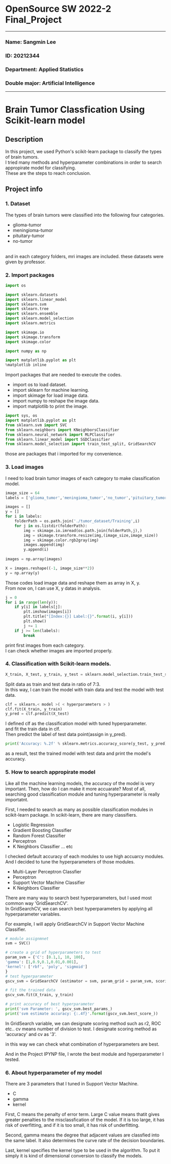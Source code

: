 # OpenSource SW 2022-2 Final_Project 
--------------------------------------
### Name: Sangmin Lee
### ID: 20212344
### Department: Applied Statistics
### Double major: Artificial Intelligence
--------------------------------------
# Brain Tumor Classfication Using Scikit-learn model

## Description

In this project, we used Python's scikit-learn package to classify the types of brain tumors. </br>
I tried many methods and hyperparameter combinations in order to search appropirate model for classifying. </br>
These are the steps to reach conclusion.

## Project info
### 1. Dataset
The types of brain tumors were classified into the following four categories. </br>
- glioma-tumor
- meningioma-tumor
- pituitary-tumor
- no-tumor
</br>
and in each category folders, mri images are included. 
these datasets were given by professor.

### 2. Import packages
```python
import os

import sklearn.datasets
import sklearn.linear_model
import sklearn.svm
import sklearn.tree
import sklearn.ensemble
import sklearn.model_selection
import sklearn.metrics

import skimage.io
import skimage.transform
import skimage.color

import numpy as np

import matplotlib.pyplot as plt 
%matplotlib inline
```
Import packages that are needed to execute the codes. </br>
- import os to load dataset.
- import sklearn for machine learning.
- import skimage for load image data.
- import numpy to reshape the image data.
- import matplotlib to print the image.

```python
import sys, os
import matplotlib.pyplot as plt
from sklearn.svm import SVC
from sklearn.neighbors import KNeighborsClassifier
from sklearn.neural_network import MLPClassifier
from sklearn.linear_model import SGDClassifier
from sklearn.model_selection import train_test_split, GridSearchCV
```
those are packages that i imported for my convenience. </br>

### 3. Load images
I need to load brain tumor images of each category to make classification model. </br>

```python
image_size = 64
labels = ['glioma_tumor','meningioma_tumor','no_tumor','pituitary_tumor']

images = []
y = []
for i in labels:
    folderPath = os.path.join('./tumor_dataset/Training',i)
    for j in os.listdir(folderPath):
        img = skimage.io.imread(os.path.join(folderPath,j),)
        img = skimage.transform.resize(img,(image_size,image_size))
        img = skimage.color.rgb2gray(img)
        images.append(img)
        y.append(i)
        
images = np.array(images)

X = images.reshape((-1, image_size**2))
y = np.array(y)
```
Those codes load image data and reshape them as array in X, y. </br>
From now on, I can use X, y datas in analysis. </br>

```python
j = 0
for i in range(len(y)):
    if y[i] in labels[j]:
        plt.imshow(images[i])
        plt.title("[Index:{}] Label:{}".format(i, y[i]))
        plt.show()
        j += 1
    if j >= len(labels):
        break
```
print first images from each category. </br>
I can check whether images are imported properly. </br>

### 4. Classification with Scikit-learn models.

```python
X_train, X_test, y_train, y_test = sklearn.model_selection.train_test_split(X, y, test_size=0.3, random_state=0)
```
Split data as train and test data in ratio of 7:3. </br>
In this way, I can train the model with train data and test the model with test data. </br>

```python
clf = sklearn.< model >( < hyperparameters > )
clf.fit(X_train, y_train)
y_pred = clf.predict(X_test)
```
I defined clf as the classification model with tuned hyperparameter. </br>
and fit the train data in clf. </br>
Then predict the label of test data point(assign in y_pred). </br>

```python
print('Accuracy: %.2f' % sklearn.metrics.accuracy_score(y_test, y_pred))
```
as a result, test the trained model with test data and print the model's accuracy.

### 5. How to search appropirate model
Like all the machine learning models, the accuracy of the model is very important.
Then, how do I can make it more accuarate?
Most of all, searching good classification module and tuning hyperparameter is really importatnt.

First, I needed to search as many as possible classification modules in scikit-learn package.
In scikit-learn, there are many classifiers.
- Logistic Regression
- Gradient Boosting Classifier
- Random Forest Classifier
- Perceptron
- K Neighbors Classifier
... etc

I checked default accuracy of each modules to use high accuarcy modules. </br>
And I decided to tune the hyperparameters of those modules. </br>
- Multi-Layer Perceptron Classfier
- Perceptron
- Support Vector Machine Classifier
- K Neighbors Classifier

There are many way to search best hyperparameters, but I used most common way 'GridSearchCV'. </br>
In GridSearchCV, we can search best hyperparameters by applying all hyperparameter variables. </br>

For example, I will apply GridSearchCV in Support Vector Machine Classifier.
```python
# module assignmnet
svm = SVC()

# create a grid of hyperparameters to test
param_svm = {'C': [0.1,1, 10, 100],
'gamma': [1,0.9,0.1,0.01,0.001],
'kernel': ['rbf', 'poly', 'sigmoid']
}
# test hyperparameter
gscv_svm = GridSearchCV (estimator = svm, param_grid = param_svm, scoring ='accuracy', cv = 3, refit=True, n_jobs=1, verbose=2)

# fit the trained data
gscv_svm.fit(X_train, y_train)

# print accuracy of best hyperparameter
print('svm Parameter: ', gscv_svm.best_params_)
print('svm estimate accuracy: {:.4f}'.format(gscv_svm.best_score_))
```
In GridSearch variable, we can designate scoring method such as r2, ROC etc..
cv means number of division to test.
I designate scoring method as 'accuracy' and cv as '3'.

in this way we can check what combination of hyperparameters are best.

And in the Project IPYNP file, I wrote the best module and hyperparameter I tested.

### 6. About hyperparameter of my model
There are 3 parameters that I tuned in Support Vector Machine.
- C
- gamma
- kernel

First, C means the penalty of error term.
Large C value means thatit gives greater penalties to the misclassfication of the model.
If it is too large, it has risk of overfitting, and if it is too small, it has risk of underfitting.

Second, gamma means the degree that  adjacent values are classfied into the same label.
It also determines the curve rate of the decision boundaries.

Last, kernel specifies the kernel type to be used in the algorithm.
To put it simply it is kind of dimensional conversion to classify the models.



